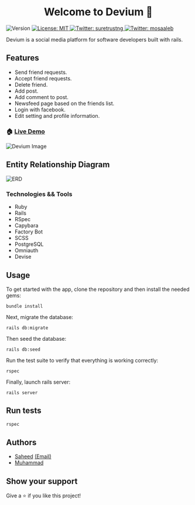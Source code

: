 <h1 align="center">Welcome to Devium 👋</h1>
<p>
  <img alt="Version" src="https://img.shields.io/badge/version-0.1.0-blue.svg?cacheSeconds=2592000" />
  <a href="#" target="_blank">
    <img alt="License: MIT" src="https://img.shields.io/badge/License-MIT-yellow.svg" />
  </a>
  <a href="https://twitter.com/suretrustng" target="_blank">
    <img alt="Twitter: suretrustng" src="https://img.shields.io/twitter/follow/suretrustng.svg?style=social" />
  </a>
  <a href="https://twitter.com/mosaaleb" target="_blank">
    <img alt="Twitter: mosaaleb" src="https://img.shields.io/twitter/follow/mosaaleb.svg?style=social" />
  </a>
</p>

Devium is a social media platform for software developers built with rails. 

## Features
- Send friend requests.
- Accept friend requests.
- Delete friend.
- Add post.
- Add comment to post.
- Newsfeed page based on the friends list.
- Login with facebook.
- Edit setting and profile information.

### 🏠 [Live Demo](https://deviumio.herokuapp.com/)

![Devium Image](https://i.ibb.co/smtMY73/Screenshot-2020-01-20-at-09-05-26.png)

## Entity Relationship Diagram
![ERD](https://i.ibb.co/rx3xQGp/Screenshot-2020-01-20-at-09-12-05.png)

### Technologies && Tools
- Ruby
- Rails
- RSpec
- Capybara
- Factory Bot
- SCSS
- PostgreSQL
- Omniauth
- Devise

## Usage
To get started with the app, clone the repository and then install the needed gems:

`bundle install`

Next, migrate the database:

`rails db:migrate`

Then seed the database:

`rails db:seed`

Run the test suite to verify that everything is working correctly:

`rspec`

Finally, launch rails server:

`rails server`

## Run tests

```ruby
rspec
```

## Authors
- [Saheed](https://github.com/suretrust) [(Email)](mailto:saholadele@gmail.com)
- [Muhammad](https://github.com/mosaaleb)

## Show your support

Give a ⭐️ if you like this project!


